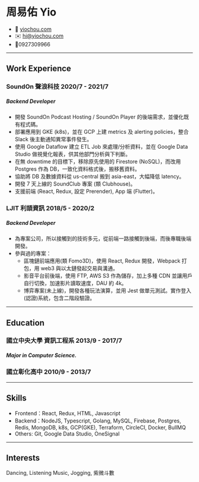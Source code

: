 <!-- The (first) h1 will be used as the <title> of the HTML page -->
# 周易佑 Yio

<!-- The unordered list immediately after the h1 will be formatted on a single
line. It is intended to be used for contact details -->
- <span>🏡</span> [yiochou.com](http://yiochou.com)
- <span>✉️</span> <hi@yiochou.com>
- <span>📱</span>0927309966

<!-- The paragraph after the h1 and ul and before the first h2 is optional. It
is intended to be used for a short summary. -->

---

## Work Experience

<!-- You have to wrap the "left" and "right" half of these headings in spans by
hand -->
### <span> SoundOn 聲浪科技 </span> 2020/7 - 2021/7
##### Backend Developer

  - 開發 SoundOn Podcast Hosting / SoundOn Player 的後端需求，並優化既有程式碼。
  - 部署應用到 GKE (k8s)，並在 GCP 上建 metrics 及 alerting policies，整合 Slack 後主動通知異常事件發生。
  - 使用 Google Dataflow 建立 ETL Job 來處理/分析資料，並在 Google Data Studio 做視覺化報表，供其他部門分析與下判斷。
  - 在無 downtime 的目標下，移除原先使用的 Firestore (NoSQL)，而改用 Postgres 作為 DB，一致化資料格式後，搬移舊資料。
  - 協助將 DB 及數據資料從 us-central 搬到 asia-east，大幅降低 latency。
  - 開發 7 天上線的 SoundClub 專案 (類 Clubhouse)。
  - 支援前端 (React, Redux, 設定 Prerender), App 端 (Flutter)。

### <span> LJIT 利頡資訊 </span> 2018/5 - 2020/2
##### Backend Developer

  - 為專案公司，所以接觸到的技術多元，從前端一路接觸到後端，而後專職後端開發。
  - 參與過的專案：
    - 區塊鏈前端應用(類 Fomo3D)，使用 React, Redux 開發，Webpack 打包，用 web3 與以太鏈發起交易與溝通。
    - 影音平台前後端，使用 FTP, AWS S3 作為儲存，加上多種 CDN 並讓用戶自行切換，加速影片讀取速度，DAU 約 4k。
    - 博弈專案(未上線)，開發各種玩法演算，並用 Jest 做單元測試。實作登入(認證)系統，包含二階段驗證。

---
## Education
### <span> 國立中央大學 資訊工程系 </span> 2013/9 - 2017/7
##### Major in **Computer Science**.
### <span> 國立彰化高中 </span> 2010/9 - 2013/7

---

## Skills
 - Frontend：React, Redux, HTML, Javascript
 - Backend：NodeJS, Typescript, Golang, MySQL, Firebase, Postgres, Redis, MongoDB, k8s, GCP(GKE), Terraform, CircleCI, Docker, BullMQ
 - Others:  Git, Google Data Studio, OneSignal

---

## Interests
Dancing, Listening Music, Jogging, 紫微斗數

